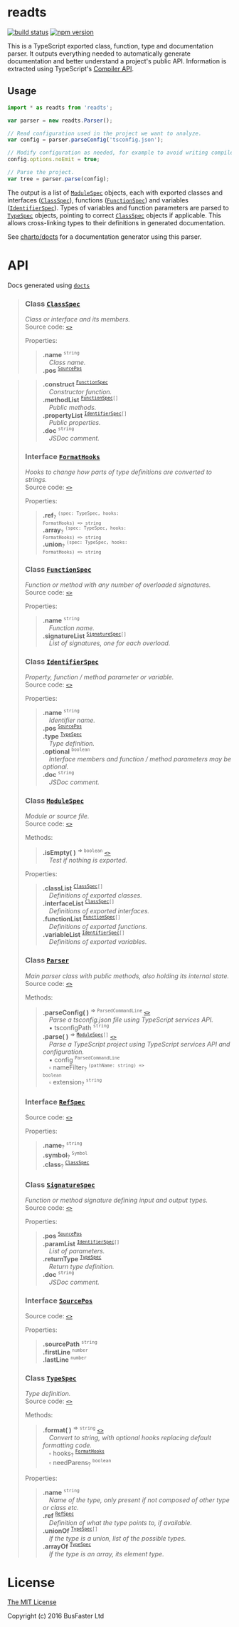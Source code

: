 readts
======

[![build status](https://travis-ci.org/charto/readts.svg?branch=master)](http://travis-ci.org/charto/readts)
[![npm version](https://img.shields.io/npm/v/readts.svg)](https://www.npmjs.com/package/readts)

This is a TypeScript exported class, function, type and documentation parser.
It outputs everything needed to automatically generate documentation and better understand a project's public API.
Information is extracted using TypeScript's [Compiler API](https://github.com/Microsoft/TypeScript/wiki/Using-the-Compiler-API).

Usage
-----

```typescript
import * as readts from 'readts';

var parser = new readts.Parser();

// Read configuration used in the project we want to analyze.
var config = parser.parseConfig('tsconfig.json');

// Modify configuration as needed, for example to avoid writing compiler output to disk.
config.options.noEmit = true;

// Parse the project.
var tree = parser.parse(config);
```

The output is a list of [`ModuleSpec`](#api-ModuleSpec) objects, each with exported classes and interfaces ([`ClassSpec`](#api-ClassSpec)),
functions ([`FunctionSpec`](#api-FunctionSpec)) and variables ([`IdentifierSpec`](#api-IdentifierSpec)).
Types of variables and function parameters are parsed to [`TypeSpec`](#api-TypeSpec) objects,
pointing to correct [`ClassSpec`](#api-ClassSpec) objects if applicable.
This allows cross-linking types to their definitions in generated documentation.

See [charto/docts](https://github.com/charto/docts) for a documentation generator using this parser.

API
===
Docs generated using [`docts`](https://github.com/charto/docts)
>
> <a name="api-ClassSpec"></a>
> ### Class [`ClassSpec`](#api-ClassSpec)
> <em>Class or interface and its members.</em>  
> Source code: [`<>`](#L11)  
>  
> Properties:  
> > **.name** <sup><code>string</code></sup>  
> > &emsp;<em>Class name.</em>  
> > **.pos** <sup><code>[SourcePos](#api-SourcePos)</code></sup>  

> > **.construct** <sup><code>[FunctionSpec](#api-FunctionSpec)</code></sup>  
> > &emsp;<em>Constructor function.</em>  
> > **.methodList** <sup><code>[FunctionSpec](#api-FunctionSpec)[]</code></sup>  
> > &emsp;<em>Public methods.</em>  
> > **.propertyList** <sup><code>[IdentifierSpec](#api-IdentifierSpec)[]</code></sup>  
> > &emsp;<em>Public properties.</em>  
> > **.doc** <sup><code>string</code></sup>  
> > &emsp;<em>JSDoc comment.</em>  
>
> <a name="api-FormatHooks"></a>
> ### Interface [`FormatHooks`](#api-FormatHooks)
> <em>Hooks to change how parts of type definitions are converted to strings.</em>  
> Source code: [`<>`](#L9)  
>  
> Properties:  
> > **.ref**<sub>?</sub> <sup><code>(spec: TypeSpec, hooks: FormatHooks) => string</code></sup>  
> > **.array**<sub>?</sub> <sup><code>(spec: TypeSpec, hooks: FormatHooks) => string</code></sup>  
> > **.union**<sub>?</sub> <sup><code>(spec: TypeSpec, hooks: FormatHooks) => string</code></sup>  
>
> <a name="api-FunctionSpec"></a>
> ### Class [`FunctionSpec`](#api-FunctionSpec)
> <em>Function or method with any number of overloaded signatures.</em>  
> Source code: [`<>`](#L11)  
>  
> Properties:  
> > **.name** <sup><code>string</code></sup>  
> > &emsp;<em>Function name.</em>  
> > **.signatureList** <sup><code>[SignatureSpec](#api-SignatureSpec)[]</code></sup>  
> > &emsp;<em>List of signatures, one for each overload.</em>  
>
> <a name="api-IdentifierSpec"></a>
> ### Class [`IdentifierSpec`](#api-IdentifierSpec)
> <em>Property, function / method parameter or variable.</em>  
> Source code: [`<>`](#L11)  
>  
> Properties:  
> > **.name** <sup><code>string</code></sup>  
> > &emsp;<em>Identifier name.</em>  
> > **.pos** <sup><code>[SourcePos](#api-SourcePos)</code></sup>  
> > **.type** <sup><code>[TypeSpec](#api-TypeSpec)</code></sup>  
> > &emsp;<em>Type definition.</em>  
> > **.optional** <sup><code>boolean</code></sup>  
> > &emsp;<em>Interface members and function / method parameters may be optional.</em>  
> > **.doc** <sup><code>string</code></sup>  
> > &emsp;<em>JSDoc comment.</em>  
>
> <a name="api-ModuleSpec"></a>
> ### Class [`ModuleSpec`](#api-ModuleSpec)
> <em>Module or source file.</em>  
> Source code: [`<>`](#L9)  
>  
> Methods:  
> > **.isEmpty( )** <sup>&rArr; <code>boolean</code></sup> [`<>`](#L30)  
> > &emsp;<em>Test if nothing is exported.</em>  
>  
> Properties:  
> > **.classList** <sup><code>[ClassSpec](#api-ClassSpec)[]</code></sup>  
> > &emsp;<em>Definitions of exported classes.</em>  
> > **.interfaceList** <sup><code>[ClassSpec](#api-ClassSpec)[]</code></sup>  
> > &emsp;<em>Definitions of exported interfaces.</em>  
> > **.functionList** <sup><code>[FunctionSpec](#api-FunctionSpec)[]</code></sup>  
> > &emsp;<em>Definitions of exported functions.</em>  
> > **.variableList** <sup><code>[IdentifierSpec](#api-IdentifierSpec)[]</code></sup>  
> > &emsp;<em>Definitions of exported variables.</em>  
>
> <a name="api-Parser"></a>
> ### Class [`Parser`](#api-Parser)
> <em>Main parser class with public methods, also holding its internal state.</em>  
> Source code: [`<>`](#L34)  
>  
> Methods:  
> > **.parseConfig( )** <sup>&rArr; <code>ParsedCommandLine</code></sup> [`<>`](#L37)  
> > &emsp;<em>Parse a tsconfig.json file using TypeScript services API.</em>  
> > &emsp;&#x25aa; tsconfigPath <sup><code>string</code></sup>  
> > **.parse( )** <sup>&rArr; <code>[ModuleSpec](#api-ModuleSpec)[]</code></sup> [`<>`](#L46)  
> > &emsp;<em>Parse a TypeScript project using TypeScript services API and configuration.</em>  
> > &emsp;&#x25aa; config <sup><code>ParsedCommandLine</code></sup>  
> > &emsp;&#x25ab; nameFilter<sub>?</sub> <sup><code>(pathName: string) => boolean</code></sup>  
> > &emsp;&#x25ab; extension<sub>?</sub> <sup><code>string</code></sup>  
>
> <a name="api-RefSpec"></a>
> ### Interface [`RefSpec`](#api-RefSpec)
> Source code: [`<>`](#L24)  
>  
> Properties:  
> > **.name**<sub>?</sub> <sup><code>string</code></sup>  
> > **.symbol**<sub>?</sub> <sup><code>Symbol</code></sup>  
> > **.class**<sub>?</sub> <sup><code>[ClassSpec](#api-ClassSpec)</code></sup>  
>
> <a name="api-SignatureSpec"></a>
> ### Class [`SignatureSpec`](#api-SignatureSpec)
> <em>Function or method signature defining input and output types.</em>  
> Source code: [`<>`](#L11)  
>  
> Properties:  
> > **.pos** <sup><code>[SourcePos](#api-SourcePos)</code></sup>  
> > **.paramList** <sup><code>[IdentifierSpec](#api-IdentifierSpec)[]</code></sup>  
> > &emsp;<em>List of parameters.</em>  
> > **.returnType** <sup><code>[TypeSpec](#api-TypeSpec)</code></sup>  
> > &emsp;<em>Return type definition.</em>  
> > **.doc** <sup><code>string</code></sup>  
> > &emsp;<em>JSDoc comment.</em>  
>
> <a name="api-SourcePos"></a>
> ### Interface [`SourcePos`](#api-SourcePos)
> Source code: [`<>`](#L7)  
>  
> Properties:  
> > **.sourcePath** <sup><code>string</code></sup>  
> > **.firstLine** <sup><code>number</code></sup>  
> > **.lastLine** <sup><code>number</code></sup>  
>
> <a name="api-TypeSpec"></a>
> ### Class [`TypeSpec`](#api-TypeSpec)
> <em>Type definition.</em>  
> Source code: [`<>`](#L19)  
>  
> Methods:  
> > **.format( )** <sup>&rArr; <code>string</code></sup> [`<>`](#L58)  
> > &emsp;<em>Convert to string, with optional hooks replacing default formatting code.</em>  
> > &emsp;&#x25ab; hooks<sub>?</sub> <sup><code>[FormatHooks](#api-FormatHooks)</code></sup>  
> > &emsp;&#x25ab; needParens<sub>?</sub> <sup><code>boolean</code></sup>  
>  
> Properties:  
> > **.name** <sup><code>string</code></sup>  
> > &emsp;<em>Name of the type, only present if not composed of other type or class etc.</em>  
> > **.ref** <sup><code>[RefSpec](#api-RefSpec)</code></sup>  
> > &emsp;<em>Definition of what the type points to, if available.</em>  
> > **.unionOf** <sup><code>[TypeSpec](#api-TypeSpec)[]</code></sup>  
> > &emsp;<em>If the type is a union, list of the possible types.</em>  
> > **.arrayOf** <sup><code>[TypeSpec](#api-TypeSpec)</code></sup>  
> > &emsp;<em>If the type is an array, its element type.</em>  

License
=======

[The MIT License](https://raw.githubusercontent.com/charto/readts/master/LICENSE)

Copyright (c) 2016 BusFaster Ltd

